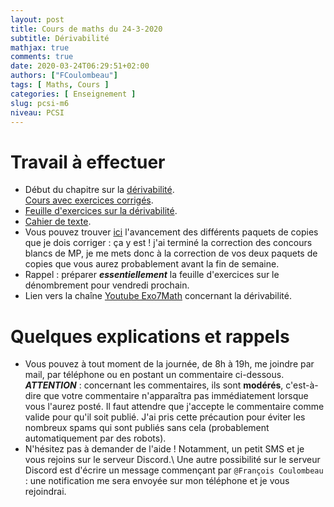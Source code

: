 ```yaml
---
layout: post
title: Cours de maths du 24-3-2020
subtitle: Dérivabilité
mathjax: true
comments: true
date: 2020-03-24T06:29:51+02:00
authors: ["FCoulombeau"]
tags: [ Maths, Cours ]
categories: [ Enseignement ]
slug: pcsi-m6
niveau: PCSI
---
```


# Travail à effectuer

- Début du chapitre sur la [dérivabilité](https://fcoulombeau.github.io/cours/PCSI-Cours-24032020.pdf).  
  [Cours avec exercices corrigés](https://fcoulombeau.github.io/cours/PCSI-CoursCor-24032020.pdf).
- [Feuille d'exercices sur la dérivabilité](https://fcoulombeau.github.io/cours/PCSI-Exo-24032020.pdf).
- [Cahier de texte](https://fcoulombeau.github.io/cours/CT-24032020.pdf).
- Vous pouvez trouver [ici](https://fcoulombeau.github.io/2020-03-22-copies/) l'avancement des différents paquets de copies que je dois corriger : ça y est ! j'ai terminé la correction des concours blancs de MP, je me mets donc à la correction de vos deux paquets de copies que vous aurez probablement avant la fin de semaine.
- Rappel : préparer **_essentiellement_** la feuille d'exercices sur le dénombrement pour vendredi prochain.
- Lien vers la chaîne [Youtube Exo7Math](https://www.youtube.com/results?search_query=exo7math+derivation) concernant la dérivabilité.

# Quelques explications et rappels

- Vous pouvez à tout moment de la journée, de 8h à 19h, me joindre par mail, par téléphone ou en postant un commentaire ci-dessous.  
  **_ATTENTION_** : concernant les commentaires, ils sont **modérés**, c'est-à-dire que votre commentaire n'apparaîtra pas immédiatement lorsque vous l'aurez posté. Il faut attendre que j'accepte le commentaire comme valide pour qu'il soit publié. J'ai pris cette précaution pour éviter les nombreux spams qui sont publiés sans cela (probablement automatiquement par des robots).
- N'hésitez pas à demander de l'aide ! Notamment, un petit SMS et je vous rejoins sur le serveur Discord.\\
Une autre possibilité sur le serveur Discord est d'écrire un message commençant par `@François Coulombeau` : une notification me sera envoyée sur mon téléphone et je vous rejoindrai.